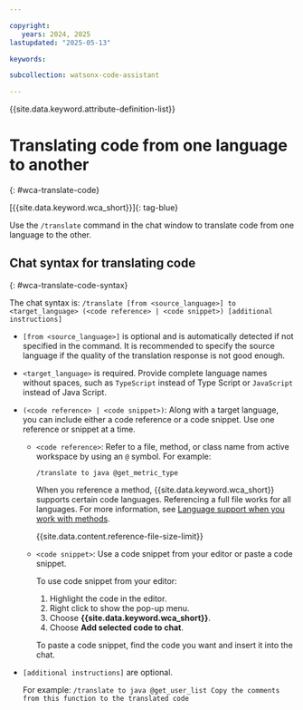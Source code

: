 ```yaml
---

copyright:
   years: 2024, 2025
lastupdated: "2025-05-13"

keywords:

subcollection: watsonx-code-assistant

---
```


{{site.data.keyword.attribute-definition-list}}

# Translating code from one language to another
{: #wca-translate-code}

[{{site.data.keyword.wca_short}}]{: tag-blue}

Use the `/translate` command in the chat window to translate code from one language to the other.

## Chat syntax for translating code
{: #wca-translate-code-syntax}

The chat syntax is:
`/translate [from <source_language>] to <target_language> (<code reference> | <code snippet>) [additional instructions]`

- `[from <source_language>]` is optional and is automatically detected if not specified in the command. It is recommended to specify the source language if the quality of the translation response is not good enough.

- `<target_language>` is required. Provide complete language names without spaces, such as `TypeScript` instead of Type Script or `JavaScript` instead of Java Script.

- `(<code reference> | <code snippet>)`: Along with a target language, you can include either a code reference or a code snippet. Use one reference or snippet at a time.

   - `<code reference>`: Refer to a file, method, or class name from active workspace by using an `@` symbol. For example:

      ```text
      /translate to java @get_metric_type
      ```

      When you reference a method, {{site.data.keyword.wca_short}} supports certain code languages. Referencing a full file works for all languages. For more information, see [Language support when you work with methods](/docs/watsonx-code-assistant?topic=watsonx-code-assistant-wca-reference-methods-language).

      {{site.data.content.reference-file-size-limit}}

   - `<code snippet>`: Use a code snippet from your editor or paste a code snippet.
      
      To use code snippet from your editor:
      1. Highlight the code in the editor.
      1. Right click to show the pop-up menu.
      1. Choose **{{site.data.keyword.wca_short}}**.
      1. Choose **Add selected code to chat**. 

      To paste a code snippet, find the code you want and insert it into the chat.

- `[additional instructions]` are optional. 

   For example: `/translate to java @get_user_list Copy the comments from this function to the translated code`
